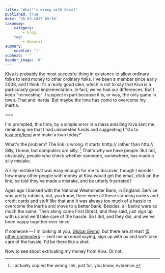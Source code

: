 ```yaml
---
title: 'What''s wrong with Kiva?'
published: true
date: '28-03-2013 09:30'
taxonomy:
    category:
        - blog
    tag:
        - General
summary:
    enabled: '1'
subhead: ' '
header_image: '0'
---
```


[Kiva](http://www.kiva.org) is probably the most succesful thing in existence to allow ordinary folks to lend money to other ordinary folks. I've been a member since early 2008, and I think it's a really good idea, which is not to say that Kiva is a particularly good implementation. In fact, we've had our differences. But I keep "reinvesting". I suspect in part because it is, or was, the only game in town. That and inertia. But maybe the time has come to overcome my inertia.

===

I'm prompted, this time, by a simple error in a mass emailing Kiva sent me, reminding me that I had uninvested funds and suggesting I "Go to [kiva.org/lend](hhttp://www.kiva.org/lend?utm_source=marketing&utm_medium=email&utm_content=bottomlink&utm_campaign=2013-03-27_classic_erl_youvegotbalance) and make a loan today!"

What's the problem? The link is wrong. It starts hhttp:// rather than http:// Silly, I know, but computers _are_ silly. [^fn1] That's why we have people. But not, obviously, people who check whether someone, somewhere, has made a silly mistake. 

A silly mistake that was easy enough for me to discover, though I wonder how many other people with money at Kiva would get the email, click on the link, be told they've made a mistake, and be utterly frustrated? 

Ages ago I banked with the National Westminster Bank, in England. Service was pretty rubbish, but, you know, there were all these standing orders and credit cards and stuff like that and it was always too much of a hassle to overcome the inertia and move to a better bank. Besides, all banks were so much the same. Then along came First Direct, and they said, just sign up with us and we'll take care of the hassle. So I did, and they did, and we've been happy together ever since.

If someone -- I'm looking at you, [Global Giving](http://www.globalgiving.org/), but there are at least [15 other contenders](https://en.wikipedia.org/wiki/Category:Peer-to-peer_charities) -- sent me an email saying, sign up with us and we'll take care of the hassle, I'd be there like a shot.

Now to see about extricating my money from Kiva. Or not.

[^fn1]: I actually copied the _wrong_ link, just for, you know, evidence.